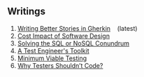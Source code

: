 ## Writings

<ol>

<li><a href=https://github.com/justcli/writings/wiki/Writing-Better-Stories-With-Gherkin>Writing Better Stories in Gherkin</a> &nbsp;&nbsp;&nbsp;(latest) </li>
<li><a href=https://github.com/justcli/writings/wiki/Cost-Impact-of-Software-Design>Cost Impact of Software Design</a> </li>
<li><a href=https://github.com/justcli/writings/wiki/Solving-the-SQL-or-NoSQL-Conundrum>Solving the SQL or NoSQL Conundrum</a> </li>
<li><a href=https://github.com/justcli/writings/wiki/A-Software-Tester's-Toolkit>A Test Engineer's Toolkit</a> </li>
<li><a href=https://github.com/justcli/writings/wiki/Minimum-Viable-Testing>Minimum Viable Testing</a> </li>
<li><a href=https://github.com/justcli/writings/blob/main/Why%20Testers%20Shouldn't%20Code.md>Why Testers Shouldn’t Code?</a></li>

</ol>

